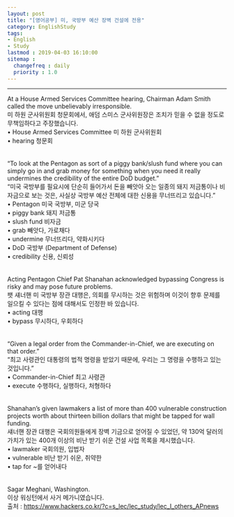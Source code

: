 ```yaml
---
layout: post
title: "[영어공부] 미, 국방부 예산 장벽 건설에 전용"
category: EnglishStudy
tags:
- English
- Study
lastmod : 2019-04-03 16:10:00
sitemap :
  changefreq : daily
  priority : 1.0
---
```


***

<!--미리보기-->
<span class="style17">At a House Armed Services  Committee hearing, Chairman Adam Smith called the move unbelievably  irresponsible.</span><br>
  <span class="style12">미 하원 군사위원회 청문회에서, 애덤 스미스 군사위원장은 조치가 믿을 수 없을 정도로 무책임하다고 주장했습니다.</span><br>
  <span class="style15">•  House Armed Services Committee 미 하원 군사위원회 <br>
•  hearing 청문회 </span><br><span class="style15"><br></span><br>
<span class="style17">“To look at the  Pentagon as sort of a piggy bank/slush fund where you can simply go in and grab  money for something when you need it really undermines the credibility of the  entire DoD budget.”</span><br>
  <span class="style12">“미국 국방부를 필요시에  단순히 들어가서 돈을 빼앗아 오는 일종의 돼지 저금통이나 비자금으로 보는 것은, 사실상 국방부 예산  전체에 대한 신용을 무너뜨리고 있습니다.”</span><br>
  <span class="style15">•  Pentagon 미국 국방부, 미군 당국 <br>
  •  piggy bank 돼지 저금통 <br>
  •  slush fund 비자금 <br>
  •  grab 빼앗다, 가로채다 <br>
  •  undermine 무너뜨리다, 약화시키다 <br>
  • DoD  국방부 (Department of Defense)<br>
•  credibility 신용, 신뢰성 </span><br><span class="style15"><br></span><br>
<span class="style17">Acting Pentagon Chief Pat  Shanahan acknowledged bypassing Congress is risky and may pose future problems.</span><br>
  <span class="style12">팻 섀너핸 미 국방부 장관 대행은,  의회를 무시하는 것은 위험하며 이것이 향후 문제를 일으킬 수 있다는 점에 대해서도 인정한 바 있습니다.</span><br>
  <span class="style15">•  acting 대행 <br>
•  bypass 무시하다, 우회하다 </span><br><span class="style15"><br></span><br>
<span class="style17">“Given a legal  order from the Commander-in-Chief, we are executing on that order.”</span><br>
  <span class="style12">“최고 사령관인 대통령의  법적 명령을 받았기 때문에, 우리는 그 명령을 수행하고 있는 것입니다.”</span><br>
  <span class="style15">•  Commander-in-Chief 최고 사령관 <br>
•  execute 수행하다, 실행하다, 처형하다 </span><br><span class="style15"><br></span><br>
<span class="style17">Shanahan’s given lawmakers a  list of more than 400 vulnerable construction projects worth about thirteen  billion dollars that might be tapped for wall funding.</span><br>
  <span class="style12">섀너핸 장관 대행은 국회의원들에게 장벽 기금으로 얻어질 수 있었던, 약 130억 달러의 가치가 있는  400개 이상의 비난 받기 쉬운 건설 사업 목록을 제시했습니다.</span><br>
  <span class="style15">•  lawmaker 국회의원, 입법자 <br>
  •  vulnerable 비난 받기 쉬운, 취약한 <br>
• tap  for ~를 얻어내다 </span><br><span class="style15"><br></span><br>
<span class="style17">Sagar Meghani, Washington.</span><br>
<span class="style12">이상 워싱턴에서 사거 메가니였습니다.</span><br>
출처 : https://www.hackers.co.kr/?c=s_lec/lec_study/lec_I_others_APnews
